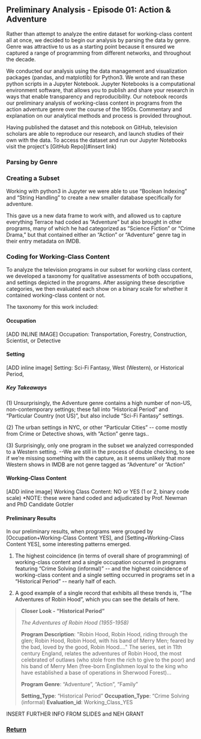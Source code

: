 ## Preliminary Analysis - Episode 01: Action & Adventure

Rather than attempt to analyze the entire dataset for working-class content all at once, we decided to begin our analysis by parsing the data by genre. Genre was attractive to us as a starting point because it ensured we captured a range of programming from different networks, and throughout the decade. 

We conducted our analysis using the data management and visualization packages (pandas, and matplotlib) for Python3. We wrote and ran these python scripts in a Jupyter Notebook. Jupyter Notebooks is a computational environment software, that allows you to publish and share your research in ways that enable transparency and reproducibility. Our notebook records our preliminary analysis of working-class content in programs from the action adventure genre over the course of the 1950s. Commentary and explanation on our analytical methods and process is provided throughout.

Having published the dataset and this notebook on GitHub, television scholars are able to reproduce our research, and launch studies of their own with the data. To access the dataset and run our Jupyter Notebooks visit the project's [GitHub Repo](#insert link)

### Parsing by Genre



### Creating a Subset

Working with python3 in Jupyter we were able to use “Boolean Indexing” and “String Handling” to create a new smaller database specifically for adventure. 

This gave us a new data frame to work with, and allowed us to capture everything Terrace had coded as “Adventure” but also brought in other programs, many of which he had categorized as “Science Fiction” or “Crime Drama,” but that contained either an “Action” or “Adventure” genre tag in their entry metadata on IMDB.

### Coding for Working-Class Content

To analyze the television programs in our subset for working class content, we developed a taxonomy for qualitative assessments of both occupations, and settings depicted in the programs. After assigning these descriptive categories, we then evaluated each show on a binary scale for whether it contained working-class content or not.

The taxonomy for this work included:

#### Occupation 
[ADD INLINE IMAGE] Occupation: Transportation, Forestry, Construction, Scientist, or Detective

#### Setting
[ADD inline image] Setting: Sci-Fi Fantasy, West (Western), or Historical Period, 

##### Key Takeaways
(1) Unsurprisingly, the Adventure genre contains a high number of non-US, non-contemporary settings; these fall into “Historical Period” and “Particular Country (not US)”, but also include “Sci-Fi Fantasy” settings. 

(2) The urban settings in NYC, or other “Particular Cities” -- come mostly from Crime or Detective shows, with “Action” genre tags..

(3) Surprisingly, only one program in the subset we analyzed corresponded to a Western setting. --We are still in the process of double checking, to see if we’re missing something with the capture, as it seems unlikely that more Western shows in IMDB are not genre tagged as “Adventure” or “Action”


#### Working-Class Content
[ADD inline image] Working Class Content: NO or YES (1 or 2, binary code scale)
*NOTE: these were hand coded and adjudicated by Prof. Newman and PhD Candidate Gotzler

#### Preliminary Results

In our preliminary results, when programs were grouped by [Occupation+Working-Class Content YES], and [Setting+Working-Class Content YES], some interesting patterns emerged.

1.	The highest coincidence (in terms of overall share of programming) of working-class content and a single occupation occurred in programs featuring “Crime Solving (informal)” -- and the highest coincidence of working-class content and a single setting occurred in programs set in a “Historical Period” -- nearly half of each.

2.	A good example of a single record that exhibits all these trends is, “The Adventures of Robin Hood”, which you can see the details of here.

>**Closer Look - “Historical Period”**
>
>*The Adventures of Robin Hood (1955-1958)*
>
>**Program Description**:  "Robin Hood, Robin Hood, riding through the glen; Robin Hood, Robin Hood, with his band of Merry Men; feared by the bad, loved by the good, Robin Hood...." The series, set in 11th century England, relates the adventures of Robin Hood, the most celebrated of outlaws (who stole from the rich to give to the poor) and his band of Merry Men (free-born Englishmen loyal to the king who have established a base of operations in Sherwood Forest)...
>
>**Program Genre**: “Adventure”, “Action”, “Family”
>
>**Setting_Type**: “Historical Period”
>**Occupation_Type**: “Crime Solving (informal)
>**Evaluation_id**: Working_Class_YES

INSERT FURTHER INFO FROM SLIDES and NEH GRANT


### [Return](/Historical-TV-Guide)
